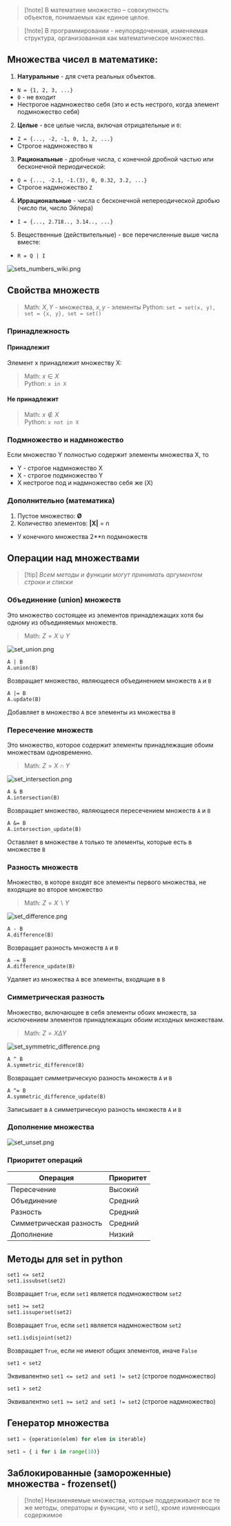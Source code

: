 
> [!note] В математике множество – совокупность объектов, понимаемых как единое целое.

> [!note] В программировании - неупорядоченная, изменяемая структура, организованная как математическое множество.

## Множества чисел в математике:

1. **Натуральные** - для счета реальных объектов. 
- `N = {1, 2, 3, ...}`
- `0` - не входит
- Нестрогое надмножество себя (это и есть нестрого, когда элемент подмножество себя)

2. **Целые** - все целые числа, включая отрицательные и `0`: 
- `Z = {..., -2, -1, 0, 1, 2, ...}`
- Строгое надмножество `N`
3. **Рациональные** - дробные числа, с конечной дробной частью или бесконечной периодической:
- `Q = {..., -2.1, -1.(3), 0, 0.32, 3.2, ...}`
- Строгое надмножество `Z`
 4. **Иррациональные** - числа с бесконечной непереодической дробью (число пи, число Эйлера)
 - `I = {..., 2.718.., 3.14.., ...}`
 5. Вещественные (действительные) - все перечисленные выше числа вместе:
 - `R = Q | I`

![sets_numbers_wiki.png](./misc/sets_numbers_wiki.png)


## Свойства множеств

> Math: $X, Y$ - множества, $x, y$ - элементы 
> Python: `set = set(x, y), set = {x, y}, set = set()`

### Принадлежность 

#### Принадлежит

Элемент х принадлежит множеству Х:
> Math: $x ∈ X$  
> Python: `x in X`

#### Не принадлежит

> Math: $x ∉ X$  
> Python: `x not in X`

### Подмножество и надмножество

Если множество Y полностью содержит элементы множества Х, то 
- Y - строгое надмножество X
- X - строгое подмножество Y 
- X нестрогое под и надмножество себя же (X)

### Дополнительно (математика)

1. Пустое множество: **Ø**
2. Количество элементов: **|X|**  = n 

- У конечного множества 2\**n подмножеств 

## Операции над множествами

> [!tip] *Всем методы и функции могут принимать аргументом строки и списки*

### Объединение (union) множеств

Это множество состоящее из элементов принадлежащих хотя бы одному из объединяемых множеств. 

> Math: $Z = X ∪ Y$

![set_union.png](./misc/set_union.png)

    A | B
    A.union(B)

Возвращает множество, являющееся объединением множеств `A` и `B`

    A |= B
    A.update(B)

Добавляет в множество `A` все элементы из множества `B`


### Пересечение множеств

Это множество, которое содержит элементы принадлежащие обоим множествам одновременно.

> Math: $Z = X ∩ Y$

![set_intersection.png](./misc/set_intersection.png)



    A & B
    A.intersection(B)

Возвращает множество, являющееся пересечением множеств `A` и `B`

    A &= B
    A.intersection_update(B)

Оставляет в множестве `A` только те элементы, которые есть в множестве `B`

### Разность множеств

Множество, в которе входят все элементы первого множества, не входящие во второе множество

> Math: $Z = X ∖ Y$

![set_difference.png](./misc/set_difference.png)

    A - B
    A.difference(B)

Возвращает разность множеств `A` и `B`

    A -= B
    A.difference_update(B)

Удаляет из множества `A` все элементы, входящие в `B`

### Симметрическая разность

Множество, включающее в себя элементы обоих множеств, за исключением элементов принадлежащих обоим исходных множествам.

> Math: $Z = X Δ Y$

![set_symmetric_difference.png](./misc/set_symmetric_difference.png)

    A ^ B
    A.symmetric_difference(B)

Возвращает симметрическую разность множеств `A` и `B`

    A ^= B
    A.symmetric_difference_update(B)

Записывает в `A` симметрическую разность множеств `A` и `B`

### Дополнение множества

![set_unset.png](./misc/set_unset.png)


### Приоритет операций 

|Операция|Приоритет|
|---|---|
|Пересечение|Высокий|
|Объединение|Средний|
|Разность|Средний|
|Симметрическая разность|Средний|
|Дополнение|Низкий|

## Методы для set in python

    set1 <= set2
    set1.issubset(set2)

Возвращает `True`, если `set1` является подмножеством `set2`

    set1 >= set2
    set1.issuperset(set2)

Возвращает `True`, если `set1` является надмножеством `set2`

	set1.isdisjoint(set2)

Возвращает `True`, если не имеют общих элементов, иначе  `False`

    set1 < set2

Эквивалентно `set1 <= set2 and set1 != set2` (строгое подмножество)

    set1 > set2

Эквивалентно `set1 >= set2 and set1 != set2` (строгое надмножество)



## Генератор множества

```python 
set1 = {operation(elem) for elem in iterable}
```

```python 
set1 = { i for i in range(10)}
```

## Заблокированные (замороженные) множества - frozenset()

> [!note] Неизменяемые множества, которые поддерживают все те же методы, операторы и функции, что и set(), кроме изменяющих содержимое